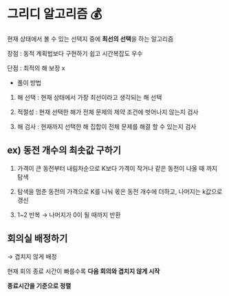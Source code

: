 # 그리디 알고리즘 💰

현재 상태에서 볼 수 있는 선택지 중에 **최선의 선택**을 하는 알고리즘

장점 : 동적 계획법보다 구현하기 쉽고 시간복잡도 우수

단점 : 최적의 해 보장 x

- 풀이 방법

 1) 해 선택 : 현재 상태에서 가장 최선이라고 생각되는 해 선택

 2) 적절성 : 현재 선택한 해가 전체 문제의 제약 조건에 벗어나지 않는지 검사

 3) 해 검사 : 현재까지 선택한 해 집합이 전체 문제를 해결 할 수 있는지 검사

## ex) 동전 개수의 최솟값 구하기

1) 가격이 큰 동전부터 내림차순으로 K보다 가격이 작거나 같은 동전이 나올 때 까지 탐색

2) 탐색을 멈춘 동전의 가격으로 K를 나눠 몫은 동전 개수에 더하고, 나머지는 k값으로 갱신

3) 1~2 반복 → 나머지가 0이 될 때까지 반환

## 회의실 배정하기

→ 겹치지 않게 배정

현재 회의 종료 시간이 빠를수록 **다음 회의와 겹치지 않게 시작**

**종료시간을 기준으로 정렬**
